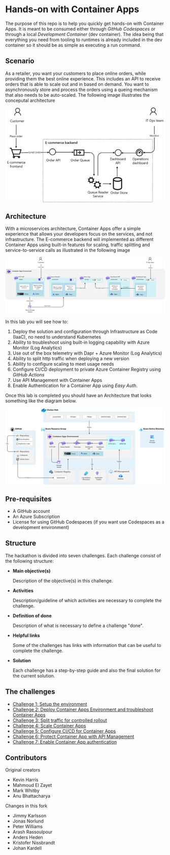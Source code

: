 # Hands-on with Container Apps

The purpose of this repo is to help you quickly get hands-on with Container Apps. It is meant to be consumed either through _GitHub Codespaces_ or through a local _Development Container_ (dev container). The idea being that everything you need from tooling to runtimes is already included in the dev container so it should be as simple as executing a run command.

## Scenario

As a retailer, you want your customers to place online orders, while providing them the best online experience. This includes an API to receive orders that is able to scale out and in based on demand. You want to asynchronously store and process the orders using a queing mechanism that also needs to be auto-scaled. 
The following image illustrates the conceputal architecture

![](images/conceptual-architecture-overview.png)

## Architecture
With a microservices architecture, Container Apps offer a simple experience that allows your developers focus on the services, and not infrastructure. The E-commerce backend will implemented as different Container Apps using built-in features for scaling, traffic splitting and service-to-service calls as illustrated in the following image

![](images/container-apps-overview.png)

In this lab you will see how to:

1. Deploy the solution and configuration through Infrastructure as Code (IaaC), no need to understand Kubernetes
2. Ability to troubleshoot using built-in logging capability with Azure Monitor (Log Analytics)
3. Use out of the box telemetry with Dapr + Azure Monitor (Log Analytics)
4. Ability to split http traffic when deploying a new version
5. Ability to configure scaling to meet usage needs
6. Configure CI/CD deployment to private Azure Container Registry using _GitHub Actions_
7. Use API Management with Container Apps
8. Enable Authentication for a Container App using _Easy Auth_.

Once this lab is completed you should have an Architecture that looks something like the diagram below.

![](/images/architecture-overview.png)

## Pre-requisites

- A GitHub account
- An Azure Subscription
- License for using GitHub Codespaces (if you want use Codespaces as a development environment)


## Structure
The hackathon is divided into seven challenges. Each challenge consist of the following structure: 
- **Main objective(s)**
    
    Description of the objective(s) in this challenge. 
    
- **Activities**

    Description/guideline of which activities are necessary to complete the challenge.    

- **Definition of done**

    Description of what is necessary to define a challenge "done".

- **Helpful links**

    Some of the challenges has links with information that can be useful to complete the challenge. 

- **Solution**

    Each challenge has a step-by-step guide and also the final solution for the current solution. 


## The challenges

- [Challenge 1: Setup the environment](challenge1.md)
- [Challenge 2: Deploy Container Apps Environment and troubleshoot Container Apps](challenge2.md)
- [Challenge 3: Split traffic for controlled rollout](challenge3.md)
- [Challenge 4: Scale Container Apps](challenge4.md)
- [Challenge 5: Configure CI/CD for Container Apps](challenge5.md)
- [Challenge 6: Protect Container App with API Management](challenge6.md)
- [Challenge 7: Enable Container App authentication](challenge7.md)

## Contributors

Original creators
* Kevin Harris 
* Mahmoud El Zayet
* Mark Whitby 
* Anu Bhattacharya

Changes in this fork
* Jimmy Karlsson 
* Jonas Norlund 
* Peter Williams
* Arash Rassoulpour 
* Anders Heden 
* Kristofer Nissbrandt
* Johan Kardell
